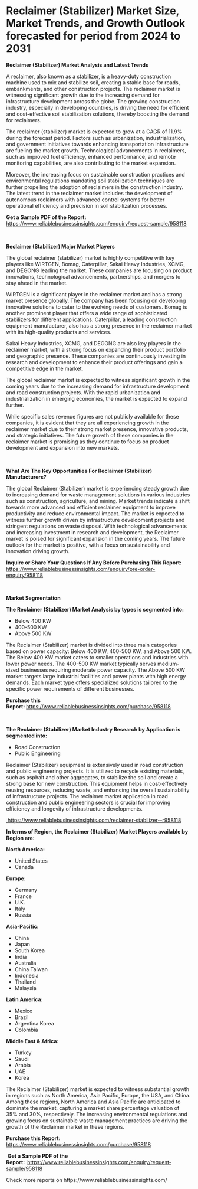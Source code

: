 <p><h1>Reclaimer (Stabilizer) Market Size, Market Trends, and Growth Outlook forecasted for period from 2024 to 2031</h1></p><p><strong>Reclaimer (Stabilizer) Market Analysis and Latest Trends</strong></p>
<p><p>A reclaimer, also known as a stabilizer, is a heavy-duty construction machine used to mix and stabilize soil, creating a stable base for roads, embankments, and other construction projects. The reclaimer market is witnessing significant growth due to the increasing demand for infrastructure development across the globe. The growing construction industry, especially in developing countries, is driving the need for efficient and cost-effective soil stabilization solutions, thereby boosting the demand for reclaimers.</p><p>The reclaimer (stabilizer) market is expected to grow at a CAGR of 11.9% during the forecast period. Factors such as urbanization, industrialization, and government initiatives towards enhancing transportation infrastructure are fueling the market growth. Technological advancements in reclaimers, such as improved fuel efficiency, enhanced performance, and remote monitoring capabilities, are also contributing to the market expansion.</p><p>Moreover, the increasing focus on sustainable construction practices and environmental regulations mandating soil stabilization techniques are further propelling the adoption of reclaimers in the construction industry. The latest trend in the reclaimer market includes the development of autonomous reclaimers with advanced control systems for better operational efficiency and precision in soil stabilization processes.</p></p>
<p><strong>Get a Sample PDF of the Report:&nbsp;</strong> <a href="https://www.reliablebusinessinsights.com/enquiry/request-sample/958118">https://www.reliablebusinessinsights.com/enquiry/request-sample/958118</a></p>
<p>&nbsp;</p>
<p><strong>Reclaimer (Stabilizer) Major Market Players</strong></p>
<p><p>The global reclaimer (stabilizer) market is highly competitive with key players like WIRTGEN, Bomag, Caterpillar, Sakai Heavy Industries, XCMG, and DEGONG leading the market. These companies are focusing on product innovations, technological advancements, partnerships, and mergers to stay ahead in the market.</p><p>WIRTGEN is a significant player in the reclaimer market and has a strong market presence globally. The company has been focusing on developing innovative solutions to cater to the evolving needs of customers. Bomag is another prominent player that offers a wide range of sophisticated stabilizers for different applications. Caterpillar, a leading construction equipment manufacturer, also has a strong presence in the reclaimer market with its high-quality products and services.</p><p>Sakai Heavy Industries, XCMG, and DEGONG are also key players in the reclaimer market, with a strong focus on expanding their product portfolio and geographic presence. These companies are continuously investing in research and development to enhance their product offerings and gain a competitive edge in the market.</p><p>The global reclaimer market is expected to witness significant growth in the coming years due to the increasing demand for infrastructure development and road construction projects. With the rapid urbanization and industrialization in emerging economies, the market is expected to expand further.</p><p>While specific sales revenue figures are not publicly available for these companies, it is evident that they are all experiencing growth in the reclaimer market due to their strong market presence, innovative products, and strategic initiatives. The future growth of these companies in the reclaimer market is promising as they continue to focus on product development and expansion into new markets.</p></p>
<p>&nbsp;</p>
<p><strong>What Are The Key Opportunities For Reclaimer (Stabilizer) Manufacturers?</strong></p>
<p><p>The global Reclaimer (Stabilizer) market is experiencing steady growth due to increasing demand for waste management solutions in various industries such as construction, agriculture, and mining. Market trends indicate a shift towards more advanced and efficient reclaimer equipment to improve productivity and reduce environmental impact. The market is expected to witness further growth driven by infrastructure development projects and stringent regulations on waste disposal. With technological advancements and increasing investment in research and development, the Reclaimer market is poised for significant expansion in the coming years. The future outlook for the market is positive, with a focus on sustainability and innovation driving growth.</p></p>
<p><strong>Inquire or Share Your Questions If Any Before Purchasing This Report:</strong> <a href="https://www.reliablebusinessinsights.com/enquiry/pre-order-enquiry/958118">https://www.reliablebusinessinsights.com/enquiry/pre-order-enquiry/958118</a></p>
<p>&nbsp;</p>
<p><strong>Market Segmentation</strong></p>
<p><strong>The Reclaimer (Stabilizer) Market Analysis by types is segmented into:</strong></p>
<p><ul><li>Below 400 KW</li><li>400-500 KW</li><li>Above 500 KW</li></ul></p>
<p><p>The Reclaimer (Stabilizer) market is divided into three main categories based on power capacity: Below 400 KW, 400-500 KW, and Above 500 KW. The Below 400 KW market caters to smaller operations and industries with lower power needs. The 400-500 KW market typically serves medium-sized businesses requiring moderate power capacity. The Above 500 KW market targets large industrial facilities and power plants with high energy demands. Each market type offers specialized solutions tailored to the specific power requirements of different businesses.</p></p>
<p><strong>Purchase this Report:&nbsp;</strong><a href="https://www.reliablebusinessinsights.com/purchase/958118">https://www.reliablebusinessinsights.com/purchase/958118</a></p>
<p>&nbsp;</p>
<p><strong>The Reclaimer (Stabilizer) Market Industry Research by Application is segmented into:</strong></p>
<p><ul><li>Road Construction</li><li>Public Engineering</li></ul></p>
<p><p>Reclaimer (Stabilizer) equipment is extensively used in road construction and public engineering projects. It is utilized to recycle existing materials, such as asphalt and other aggregates, to stabilize the soil and create a strong base for new construction. This equipment helps in cost-effectively reusing resources, reducing waste, and enhancing the overall sustainability of infrastructure projects. The reclaimer market application in road construction and public engineering sectors is crucial for improving efficiency and longevity of infrastructure developments.</p></p>
<p><a href="https://www.reliablebusinessinsights.com/reclaimer-stabilizer--r958118">&nbsp;https://www.reliablebusinessinsights.com/reclaimer-stabilizer--r958118</a></p>
<p><strong>In terms of Region, the Reclaimer (Stabilizer) Market Players available by Region are:</strong></p>
<p>
    <p> <strong> North America: </strong>
        <ul>
            <li>United States</li>
            <li>Canada</li>
        </ul>
        </p> 
    <p> <strong> Europe: </strong>
        <ul>
            <li>Germany</li>
            <li>France</li>
            <li>U.K.</li>
            <li>Italy</li>
            <li>Russia</li>
        </ul>
        </p> 
    <p> <strong> Asia-Pacific: </strong>
        <ul>
            <li>China</li>
            <li>Japan</li>
            <li>South Korea</li>
            <li>India</li>
            <li>Australia</li>
            <li>China Taiwan</li>
            <li>Indonesia</li>
            <li>Thailand</li>
            <li>Malaysia</li>
        </ul>
        </p> 
    <p> <strong> Latin America: </strong>
        <ul>
            <li>Mexico</li>
            <li>Brazil</li>
            <li>Argentina Korea</li>
            <li>Colombia</li>
        </ul>
        </p> 
    <p> <strong> Middle East & Africa: </strong>
        <ul>
            <li>Turkey</li>
            <li>Saudi</li>
            <li>Arabia</li>
            <li>UAE</li>
            <li>Korea</li>
        </ul>
    </p>
    </p>
<p><p>The Reclaimer (Stabilizer) market is expected to witness substantial growth in regions such as North America, Asia Pacific, Europe, the USA, and China. Among these regions, North America and Asia Pacific are anticipated to dominate the market, capturing a market share percentage valuation of 35% and 30%, respectively. The increasing environmental regulations and growing focus on sustainable waste management practices are driving the growth of the Reclaimer market in these regions.</p></p>
<p><strong>Purchase this Report: </strong><a href="https://www.reliablebusinessinsights.com/purchase/958118">https://www.reliablebusinessinsights.com/purchase/958118</a></p>
<p>&nbsp;<strong>Get a Sample PDF of the Report:&nbsp;&nbsp;</strong><a href="https://www.reliablebusinessinsights.com/enquiry/request-sample/958118">https://www.reliablebusinessinsights.com/enquiry/request-sample/958118</a></p>
<p><strong></strong></p>
<p>Check more reports on https://www.reliablebusinessinsights.com/</p>